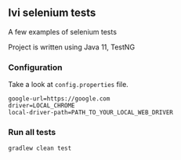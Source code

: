 ## Ivi selenium tests
A few examples of selenium tests

Project is written using Java 11, TestNG

### Configuration
Take a look at ```config.properties``` file.

```
google-url=https://google.com
driver=LOCAL_CHROME
local-driver-path=PATH_TO_YOUR_LOCAL_WEB_DRIVER
```

### Run all tests

```
gradlew clean test
```
